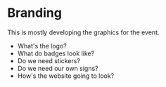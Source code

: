 # Branding

This is mostly developing the graphics for the event.
- What's the logo?
- What do badges look like?
- Do we need stickers?
- Do we need our own signs?
- How's the website going to look?
